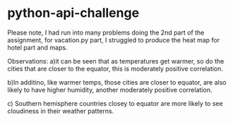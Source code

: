 # python-api-challenge

Please note, I had run into many problems doing the 2nd part of the assignment, for vacation.py part, I struggled to produce the heat map for hotel part and maps.

Observations:
a)it can be seen that as temperatures get warmer, so do the cities that are closer to the equator, this is moderately positive correlation.

b)In additino, like warmer temps, those cities are closer to equator, are also likely to have higher humidity, another moderately positive correlation.

c) Southern hemisphere countries closey to equator are more likely to see cloudiness in their weather patterns.
